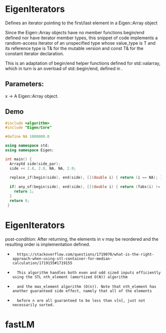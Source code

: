 # EigenIterators
Defines an iterator pointing to the first/last element in a Eigen::Array object

Since the Eigen::Array objects have no member functions begin/end defined nor have iterator member types, this snippet of code implements a random-access iterator of an unspecified type whose value_type is T and its reference type is T& for the mutable version and const T& for the constant iterator declaration.

This is an adaptation of begin/end helper functions defined for std::valarray, which in turn is an overload of std::begin/end, defined in <iterator>.

## Parameters:
x -> A Eigen::Array object.

## Demo
```c++
#include <algorithm>
#include "Eigen/Core"

#define NA 1000000.0

using namespace std;
using namespace Eigen;

int main() {
  ArrayXd side(side_par);
  side << 2.0, 2.0, NA, NA, 2.0;
  
  replace_if(begin(side), end(side), [](double i) { return (i == NA); }, 1.0);
  
  if( any_of(begin(side), end(side), [](double i) { return (fabs(i) != 1.0); }) ) {
    return 1;
  }
  return 0;
 }
 ```

# EigenIterators
post-condition: After returning, the elements in v may be reordered and the resulting order is implementation defined.

* 		https://stackoverflow.com/questions/1719070/what-is-the-right-approach-when-using-stl-container-for-median-calculation/1719155#1719155         
*		This algorithm handles both even and odd sized inputs efficiently using the STL nth_element (amortized O(N)) algorithm
*		and the max_element algorithm (O(n)). Note that nth_element has another guaranteed side effect, namely that all of the elements
*		before n are all guaranteed to be less than v[n], just not necessarily sorted.


# fastLM
